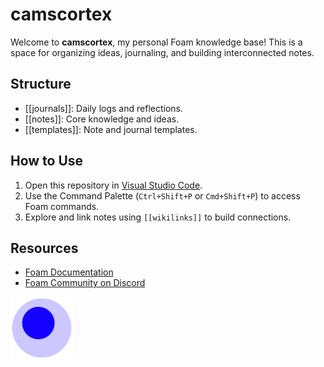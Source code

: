 # camscortex

Welcome to **camscortex**, my personal Foam knowledge base! This is a space for organizing ideas, journaling, and building interconnected notes.

## Structure

- [[journals]]: Daily logs and reflections.
- [[notes]]: Core knowledge and ideas.
- [[templates]]: Note and journal templates.

## How to Use

1. Open this repository in [Visual Studio Code](https://code.visualstudio.com/).
2. Use the Command Palette (`Ctrl+Shift+P` or `Cmd+Shift+P`) to access Foam commands.
3. Explore and link notes using `[[wikilinks]]` to build connections.

## Resources

- [Foam Documentation](https://foambubble.github.io/foam)
- [Foam Community on Discord](https://foambubble.github.io/join-discord/g)

<img src="attachments/foam-icon.png" width=100>
